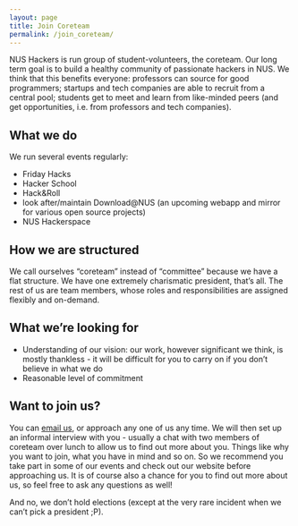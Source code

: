 ```yaml
---
layout: page
title: Join Coreteam
permalink: /join_coreteam/
---
```


NUS Hackers is run group of student-volunteers, the coreteam. Our long term goal is to build a healthy community of passionate hackers in NUS. We think that this benefits everyone: professors can source for good programmers; startups and tech companies are able to recruit from a central pool; students get to meet and learn from like-minded peers (and get opportunities, i.e. from professors and tech companies). 

## What we do

We run several events regularly:

- Friday Hacks
- Hacker School
- Hack&Roll
- look after/maintain Download@NUS (an upcoming webapp and mirror for various open source projects)
- NUS Hackerspace

## How we are structured
We call ourselves “coreteam” instead of “committee” because we have a flat structure. We have one extremely charismatic president, that’s all. The rest of us are team members, whose roles and responsibilities are assigned flexibly and on-demand.

## What we’re looking for
* Understanding of our vision: our work, however significant we think, is mostly thankless - it will be difficult for you to carry on if you don’t believe in what we do
* Reasonable level of commitment

## Want to join us?
You can <a href="/contact/">email us</a>, or approach any one of us any time. We will then set up an informal interview with you - usually a chat with two members of coreteam over lunch to allow us to find out more about you. Things like why you want to join, what you have in mind and so on. So we recommend you take part in some of our events and check out our website before approaching us. It is of course also a chance for you to find out more about us, so feel free to ask any questions as well!

And no, we don’t hold elections (except at the very rare incident when we can’t pick a president ;P).

